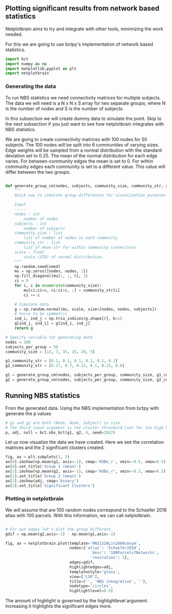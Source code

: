 ## Plotting significant results from network based statistics

Netplotbrain aims to try and integrate with other tools, minimizing the work needed.

For this we are going to use bctpy's implementation of network based statistics. 

```python
import bct
import numpy as np
import matplotlib.pyplot as plt
import netplotbrain
```

### Generating the data 

To run NBS statistics we need connectivity matrices for multiple subjects. 
The data we will need is a N x N x S array for two separate groups, where N is the number of nodes and S is the number of subjects. 

In this subsection we will create dummy data to simulate the point. Skip to the next subsection if you just want to see how netplotbrain integrates with NBS statistics.

We are going to create connectivity matrices with 100 nodes for 50 subjects. 
The 100 nodes will be split into 6 communities of varying sizes. 
Edge weights will be sampled from a normal distribution with the standard deviation set to 0.25.
The mean of the normal distribution for each edge varies. 
For between-community edges the mean is set to 0. For within community edges each community is set to a different value. This value will differ between the two groups. 

```python

def generate_group_cm(nodes, subjects, community_size, community_str, scale=0.25, seed=2022):
    """
    Quick way to simulate group differences for visualization purposes. 

    Input
    -----
    nodes : int 
        number of nodes
    subjects : int 
        number of subjects
    community_size : list
        list of number of nodes in each community
    community_str : list
        list of mean str for within community connections 
    scale : float
        scale (STD) of normal distribution. 
    """
    np.random.seed(seed)
    mu = np.zeros([nodes, nodes, 1])
    np.fill_diagonal(mu[:, :, 0], 1)
    ci = 0
    for i, c in enumerate(community_size):
        mu[ci:ci+c, ci:ci+c, :] = community_str[i]
        ci += c

    # Simulate data
    g = np.random.normal(mu, scale, size=[nodes, nodes, subjects])
    # Force to be symmetric
    ind_i, ind_j = np.triu_indices(g.shape[0], k=1)
    g[ind_j, ind_i] = g[ind_i, ind_j]
    return g

# Specify variable for generating data
nodes = 100
subjects_per_group = 50
community_size = [13, 7, 35, 15, 20, 5]

g1_community_str = [0.1, 0.1, 0.1, 0.1, 0.1, 0.1]
g2_community_str = [0.17, 0.7, 0.13, 0.1, 0.15, 0.6]

g1 = generate_group_cm(nodes, subjects_per_group, community_size, g1_community_str)
g2 = generate_group_cm(nodes, subjects_per_group, community_size, g2_community_str)
```

## Running NBS statistics

From the generated data.
Using the NBS implementation from bctpy with generate the p values 

```python
# g1 and g2 are both (Node, Node, Subject) in size. 
# The third input argument is the cluster threshold (set far too high here, but to ensure we just get the 2 extreme communities). 
p, adj, null = bct.nbs_bct(g1, g2, 4, seed=2022)
```

Let us now visualize the data we have created.
Here we see the correlation matrices and the 2 significant clusters created.

```Python
fig, ax = plt.subplots(1, 3)
ax[0].imshow(np.mean(g1, axis=-1), cmap='RdBu_r', vmin=-0.5, vmax=0.5)
ax[0].set_title('Group 1 (mean)')
ax[1].imshow(np.mean(g2, axis=-1), cmap='RdBu_r', vmin=-0.5, vmax=0.5)
ax[1].set_title('Group 2 (mean)')
ax[2].imshow(adj, cmap='binary')
ax[2].set_title('Significant Clusters')
```

### Plotting in netplotbrain

We will assume that are 100 random nodes correspond to the Schaefer 2018 atlas with 100 parcels.
With this information, we can call netplotbrain.

```python

# For out edges let's plot the group different.
gdif = np.mean(g2,axis=-1) - np.mean(g1,axis=-1)

fig, ax = netplotbrain.plot(template='MNI152NLin2009cAsym',
                            nodes={'atlas': 'Schaefer2018',
                                     'desc': '100Parcels7Networks',
                                     'resolution': 1},
                            edges=gdif,
                            highlightedges=adj,
                            templatestyle='glass',
                            view=['LSR'],
                            title=['', 'NBS integration', ''],
                            nodetype='circles',
                            highlightlevel=0.5)
```

The amount of highlight is governed by the highlightlevel argument. 
Increasing it highlights the significant edges more. 